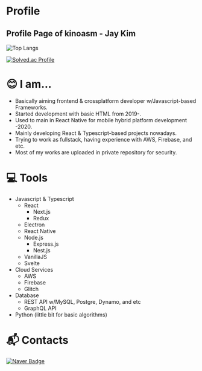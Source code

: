 # Profile

## Profile Page of kinoasm - Jay Kim

![Top Langs](https://github-readme-stats.vercel.app/api/top-langs/?username=kinoasm&layout=compact&theme=onedark)

[![Solved.ac Profile](http://mazassumnida.wtf/api/v2/generate_badge?boj=crayonpie1)](https://solved.ac/crayonpie1/)

# :blush: I am... 

  - Basically aiming frontend & crossplatform developer w/Javascript-based Frameworks.
  - Started development with basic HTML from 2019-.
  - Used to main in React Native for mobile hybrid platform development -2020.
  - Mainly developing React & Typescript-based projects nowadays.
  - Trying to work as fullstack, having experience with AWS, Firebase, and etc.
  - Most of my works are uploaded in private repository for security.

# :computer: Tools

  - Javascript & Typescript
    - React
      - Next.js
      - Redux
    - Electron
    - React Native
    - Node.js
      - Express.js
      - Nest.js
    - VanillaJS
    - Svelte
  - Cloud Services
    - AWS
    - Firebase
    - Glitch
  - Database
    - REST API w/MySQL, Postgre, Dynamo, and etc
    - GraphQL API
  - Python (little bit for basic algorithms)

# :mailbox_with_mail: Contacts

[![Naver Badge](https://img.shields.io/badge/Naver-03C75A?style=flat-square&logo=Naver&logoColor=white&link=mailto:jykim1211@naver.com)](mailto:jykim1211@naver.com)
